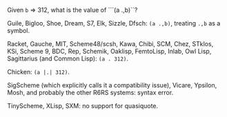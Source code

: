 Given `b` => 312, what is the value of ```(a .,b)``?

Guile, Bigloo, Shoe, Dream, S7, Elk, Sizzle, Dfsch:  `(a .,b)`, treating `.,b` as a symbol.

Racket, Gauche, MIT, Scheme48/scsh, Kawa, Chibi, SCM, Chez, STklos, KSi, Scheme 9, BDC, Rep, Schemik, Oaklisp, FemtoLisp, Inlab, Owl Lisp, Sagittarius (and Common Lisp): `(a . 312)`.

Chicken: `(a |.| 312)`.

SigScheme (which explicitly calls it a compatibility issue), Vicare, Ypsilon, Mosh, and probably the other R6RS systems: syntax error.

TinyScheme, XLisp, SXM: no support for quasiquote.

